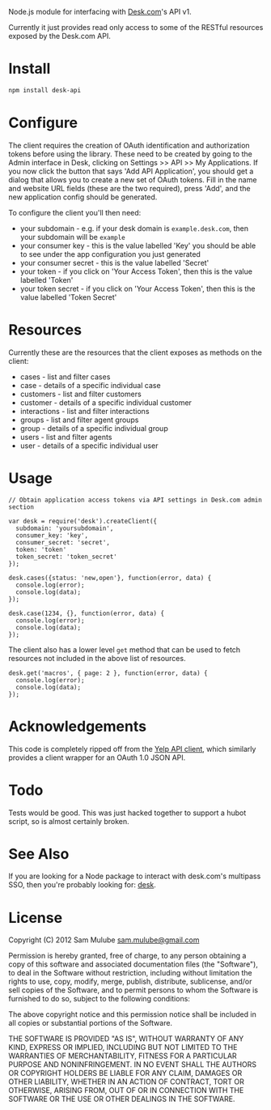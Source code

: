 Node.js module for interfacing with [Desk.com](http://desk.com)'s API v1. 

Currently it just provides read only access to some of the RESTful resources
exposed by the Desk.com API.

# Install

```bash
npm install desk-api
```

# Configure

The client requires the creation of OAuth identification and authorization tokens
before using the library. These need to be created by going to the Admin interface
in Desk, clicking on Settings >> API >> My Applications. If you now click the button
that says 'Add API Application', you should get a dialog that allows you to create a
new set of OAuth tokens. Fill in the name and website URL fields (these are the two
required), press 'Add', and the new application config should be generated.

To configure the client you'll then need:

 * your subdomain - e.g. if your desk domain is `example.desk.com`, then your subdomain will be `example`
 * your consumer key - this is the value labelled 'Key' you should be able to see under the app configuration you just generated
 * your consumer secret - this is the value labelled 'Secret'
 * your token - if you click on 'Your Access Token', then this is the value labelled 'Token'
 * your token secret - if you click on 'Your Access Token', then this is the value labelled 'Token Secret'

# Resources

Currently these are the resources that the client exposes as methods on the
client:

 * cases - list and filter cases
 * case - details of a specific individual case
 * customers - list and filter customers
 * customer - details of a specific individual customer
 * interactions - list and filter interactions
 * groups - list and filter agent groups
 * group - details of a specific individual group
 * users - list and filter agents
 * user - details of a specific individual user

# Usage

    // Obtain application access tokens via API settings in Desk.com admin section

    var desk = require('desk').createClient({
      subdomain: 'yoursubdomain',
      consumer_key: 'key',
      consumer_secret: 'secret',
      token: 'token'
      token_secret: 'token_secret'
    });

    desk.cases({status: 'new,open'}, function(error, data) {
      console.log(error);
      console.log(data);
    });

    desk.case(1234, {}, function(error, data) {
      console.log(error);
      console.log(data);
    });

The client also has a lower level `get` method that can be used to fetch
resources not included in the above list of resources.

    desk.get('macros', { page: 2 }, function(error, data) {
      console.log(error);
      console.log(data);
    });

# Acknowledgements

This code is completely ripped off from the [Yelp API
client](https://github.com/olalonde/node-yelp), which similarly provides a
client wrapper for an OAuth 1.0 JSON API.

# Todo

Tests would be good. This was just hacked together to support a hubot script,
so is almost certainly broken.

# See Also

If you are looking for a Node package to interact with desk.com's multipass
SSO, then you're probably looking for:
[desk](https://github.com/bug-buster/node-desk).

# License

Copyright (C) 2012 Sam Mulube sam.mulube@gmail.com

Permission is hereby granted, free of charge, to any person obtaining a copy of
this software and associated documentation files (the "Software"), to deal in
the Software without restriction, including without limitation the rights to
use, copy, modify, merge, publish, distribute, sublicense, and/or sell copies
of the Software, and to permit persons to whom the Software is furnished to do
so, subject to the following conditions:

The above copyright notice and this permission notice shall be included in all
copies or substantial portions of the Software.

THE SOFTWARE IS PROVIDED "AS IS", WITHOUT WARRANTY OF ANY KIND, EXPRESS OR
IMPLIED, INCLUDING BUT NOT LIMITED TO THE WARRANTIES OF MERCHANTABILITY,
FITNESS FOR A PARTICULAR PURPOSE AND NONINFRINGEMENT. IN NO EVENT SHALL THE
AUTHORS OR COPYRIGHT HOLDERS BE LIABLE FOR ANY CLAIM, DAMAGES OR OTHER
LIABILITY, WHETHER IN AN ACTION OF CONTRACT, TORT OR OTHERWISE, ARISING FROM,
OUT OF OR IN CONNECTION WITH THE SOFTWARE OR THE USE OR OTHER DEALINGS IN THE
SOFTWARE.
